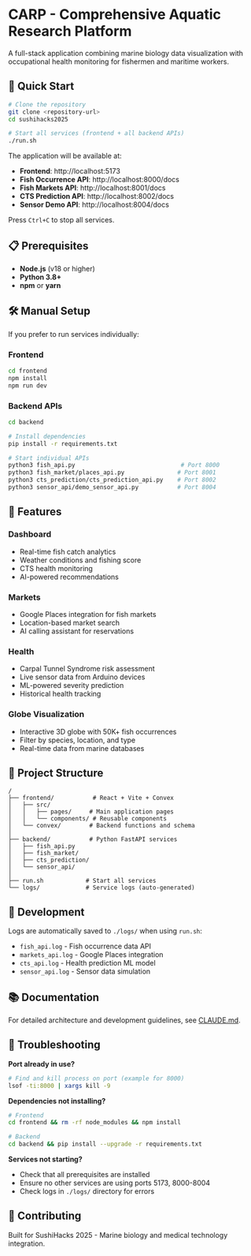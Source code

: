 # CARP - Comprehensive Aquatic Research Platform

A full-stack application combining marine biology data visualization with occupational health monitoring for fishermen and maritime workers.

## 🚀 Quick Start

```bash
# Clone the repository
git clone <repository-url>
cd sushihacks2025

# Start all services (frontend + all backend APIs)
./run.sh
```

The application will be available at:
- **Frontend**: http://localhost:5173
- **Fish Occurrence API**: http://localhost:8000/docs
- **Fish Markets API**: http://localhost:8001/docs
- **CTS Prediction API**: http://localhost:8002/docs
- **Sensor Demo API**: http://localhost:8004/docs

Press `Ctrl+C` to stop all services.

## 📋 Prerequisites

- **Node.js** (v18 or higher)
- **Python 3.8+**
- **npm** or **yarn**

## 🛠️ Manual Setup

If you prefer to run services individually:

### Frontend
```bash
cd frontend
npm install
npm run dev
```

### Backend APIs
```bash
cd backend

# Install dependencies
pip install -r requirements.txt

# Start individual APIs
python3 fish_api.py                              # Port 8000
python3 fish_market/places_api.py               # Port 8001
python3 cts_prediction/cts_prediction_api.py    # Port 8002
python3 sensor_api/demo_sensor_api.py           # Port 8004
```

## 🎯 Features

### Dashboard
- Real-time fish catch analytics
- Weather conditions and fishing score
- CTS health monitoring
- AI-powered recommendations

### Markets
- Google Places integration for fish markets
- Location-based market search
- AI calling assistant for reservations

### Health
- Carpal Tunnel Syndrome risk assessment
- Live sensor data from Arduino devices
- ML-powered severity prediction
- Historical health tracking

### Globe Visualization
- Interactive 3D globe with 50K+ fish occurrences
- Filter by species, location, and type
- Real-time data from marine databases

## 📂 Project Structure

```
/
├── frontend/           # React + Vite + Convex
│   ├── src/
│   │   ├── pages/     # Main application pages
│   │   └── components/ # Reusable components
│   └── convex/        # Backend functions and schema
│
├── backend/           # Python FastAPI services
│   ├── fish_api.py
│   ├── fish_market/
│   ├── cts_prediction/
│   └── sensor_api/
│
├── run.sh            # Start all services
└── logs/             # Service logs (auto-generated)
```

## 🔧 Development

Logs are automatically saved to `./logs/` when using `run.sh`:
- `fish_api.log` - Fish occurrence data API
- `markets_api.log` - Google Places integration
- `cts_api.log` - Health prediction ML model
- `sensor_api.log` - Sensor data simulation

## 📚 Documentation

For detailed architecture and development guidelines, see [CLAUDE.md](./CLAUDE.md).

## 🐛 Troubleshooting

**Port already in use?**
```bash
# Find and kill process on port (example for 8000)
lsof -ti:8000 | xargs kill -9
```

**Dependencies not installing?**
```bash
# Frontend
cd frontend && rm -rf node_modules && npm install

# Backend
cd backend && pip install --upgrade -r requirements.txt
```

**Services not starting?**
- Check that all prerequisites are installed
- Ensure no other services are using ports 5173, 8000-8004
- Check logs in `./logs/` directory for errors

## 🤝 Contributing

Built for SushiHacks 2025 - Marine biology and medical technology integration.
